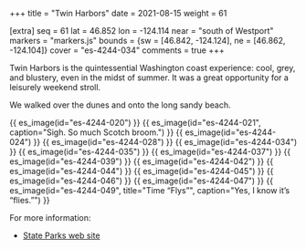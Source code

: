 +++
title = "Twin Harbors"
date = 2021-08-15
weight = 61

[extra]
seq = 61
lat = 46.852
lon = -124.114
near = "south of Westport"
markers = "markers.js"
bounds = {sw = [46.842, -124.124], ne = [46.862, -124.104]}
cover = "es-4244-034"
comments = true
+++

Twin Harbors is the quintessential Washington coast experience: cool, grey, and blustery, even in the midst of summer. It was a great opportunity for a leisurely weekend stroll.

<!-- more -->

We walked over the dunes and onto the long sandy beach.

{{ es_image(id="es-4244-020") }}
{{ es_image(id="es-4244-021", caption="Sigh. So much Scotch broom.") }}
{{ es_image(id="es-4244-024") }}
{{ es_image(id="es-4244-028") }}
{{ es_image(id="es-4244-034") }}
{{ es_image(id="es-4244-035") }}
{{ es_image(id="es-4244-037") }}
{{ es_image(id="es-4244-039") }}
{{ es_image(id="es-4244-042") }}
{{ es_image(id="es-4244-044") }}
{{ es_image(id="es-4244-045") }}
{{ es_image(id="es-4244-046") }}
{{ es_image(id="es-4244-047") }}
{{ es_image(id="es-4244-049", title="Time “Flys”", caption="Yes, I know it’s “flies.”") }}

For more information:

* [State Parks web site](https://parks.state.wa.us/292/Twin-Harbors)
